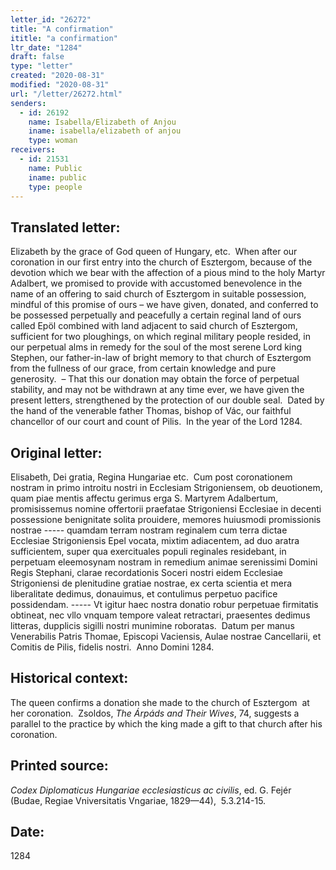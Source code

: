 ```yaml
---
letter_id: "26272"
title: "A confirmation"
ititle: "a confirmation"
ltr_date: "1284"
draft: false
type: "letter"
created: "2020-08-31"
modified: "2020-08-31"
url: "/letter/26272.html"
senders:
  - id: 26192
    name: Isabella/Elizabeth of Anjou
    iname: isabella/elizabeth of anjou
    type: woman
receivers:
  - id: 21531
    name: Public
    iname: public
    type: people
---
```

<h2> Translated letter:</h2><p>Elizabeth by the grace of God queen of Hungary, etc.&nbsp; When after our coronation in our first entry into the church of Esztergom, because of the devotion which we bear with the affection of a pious mind to the holy Martyr Adalbert, we promised to provide with accustomed benevolence in the name of an offering to said church of Esztergom in suitable possession, mindful of this promise of ours – we have given, donated, and conferred to be possessed perpetually and peacefully a certain reginal land of ours called Epöl combined with land adjacent to said church of Esztergom, sufficient for two ploughings, on which reginal military people resided, in our perpetual alms in remedy for the soul of the most serene Lord king Stephen, our father-in-law of bright memory to that church of Esztergom from the fullness of our grace, from certain knowledge and pure generosity.&nbsp; – That this our donation may obtain the force of perpetual stability, and may not be withdrawn at any time ever, we have given the present letters, strengthened by the protection of our double seal.&nbsp; Dated by the hand of the venerable father Thomas, bishop of Vác, our faithful chancellor of our court and count of Pilis.&nbsp; In the year of the Lord 1284.</p><h2 class="mt-4"> Original letter:</h2><p>Elisabeth, Dei gratia, Regina Hungariae etc.&nbsp; Cum post coronationem nostram in primo introitu nostri in Ecclesiam Strigoniensem, ob deuotionem, quam piae mentis affectu gerimus erga S. Martyrem Adalbertum, promisissemus nomine offertorii praefatae Strigoniensi Ecclesiae in decenti possessione benignitate solita prouidere, memores huiusmodi promissionis nostrae ----- quamdam terram nostram reginalem cum terra dictae Ecclesiae Strigoniensis Epel vocata, mixtim adiacentem, ad duo aratra sufficientem, super qua exercituales populi reginales residebant, in perpetuam eleemosynam nostram in remedium animae serenissimi Domini Regis Stephani, clarae recordationis Soceri nostri eidem Ecclesiae Strigoniensi de plenitudine gratiae nostrae, ex certa scientia et mera liberalitate dedimus, donauimus, et contulimus perpetuo pacifice possidendam. ----- Vt igitur haec nostra donatio robur perpetuae firmitatis obtineat, nec vllo vnquam tempore valeat retractari, praesentes dedimus litteras, dupplicis sigilli nostri munimine roboratas.&nbsp; Datum per manus Venerabilis Patris Thomae, Episcopi Vaciensis, Aulae nostrae Cancellarii, et Comitis de Pilis, fidelis nostri.&nbsp; Anno Domini 1284.</p><h2 class="mt-4"> Historical context:</h2><p>The queen confirms a donation she made to the church of Esztergom&nbsp; at her coronation.&nbsp; Zsoldos, <i>The Árpáds and Their Wives</i>, 74, suggests a parallel to the practice by which the king made a gift to that church after his coronation.</p><h2 class="mt-4"> Printed source:</h2><p><i>Codex Diplomaticus Hungariae ecclesiasticus ac civilis</i>, ed. G. Fejér (Budae, Regiae Vniversitatis Vngariae, 1829—44),&nbsp; 5.3.214-15.</p><h2 class="mt-4"> Date:</h2>1284